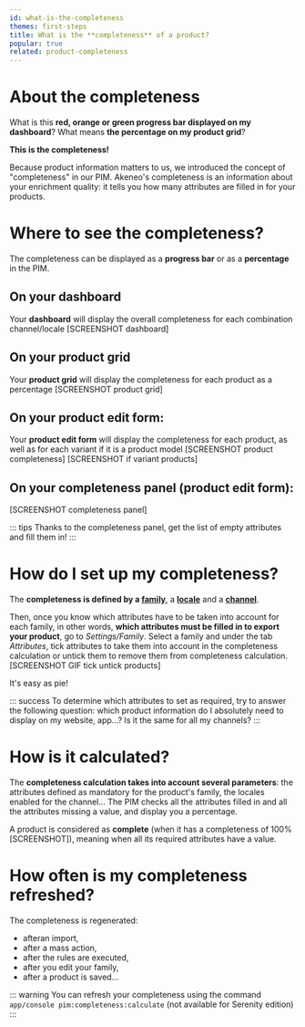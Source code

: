 ```yaml
---
id: what-is-the-completeness
themes: first-steps
title: What is the **completeness** of a product?
popular: true
related: product-completeness
---
```


# About the completeness
What is this **red, orange or green progress bar displayed on my dashboard**? What means **the percentage on my product grid**?

**This is the completeness!**

Because product information matters to us, we introduced the concept of "completeness" in our PIM. 
Akeneo's completeness is an information about your enrichment quality: it tells you how many attributes are filled in for your products.

# Where to see the completeness?
The completeness can be displayed as a **progress bar** or as a **percentage** in the PIM.

## On your dashboard
Your **dashboard** will display the overall completeness for each combination channel/locale
[SCREENSHOT dashboard]

## On your product grid
Your **product grid** will display the completeness for each product as a percentage
[SCREENSHOT product grid] 

## On your product edit form:
Your **product edit form** will display the completeness for each product, as well as for each variant if it is a product model
[SCREENSHOT product completeness]
[SCREENSHOT if variant products]

## On your completeness panel (product edit form):
[SCREENSHOT completeness panel]

::: tips
Thanks to the completeness panel, get the list of empty attributes and fill them in!
:::

# How do I set up my completeness?
The **completeness is defined by a [family](/articles/what-is-a-family.html)**, a **[locale](/articles/what-is-a-locale.html)** and a **[channel](/articles/what-is-a-channel.html)**.


Then, once you know which attributes have to be taken into account for each family, in other words, **which attributes must be filled in to export your product**, go to *Settings/Family*.
Select a family and under the tab *Attributes*, tick attributes to take them into account in the completeness calculation or untick them to remove them from completeness calculation.
[SCREENSHOT GIF tick untick products]

It's easy as pie!

::: success
To determine which attributes to set as required, try to answer the following question: which product information do I absolutely need to display on my website, app...? Is it the same for all my channels?
:::

# How is it calculated?
The **completeness calculation takes into account several parameters**: the attributes defined as mandatory for the product's family, the locales enabled for the channel... The PIM checks all the attributes filled in and all the attributes missing a value, and display you a percentage.

A product is considered as **complete** (when it has a completeness of 100% [SCREENSHOT]), meaning when all its required attributes have a value.

# How often is my completeness refreshed?
The completeness is regenerated:
- afteran import, 
- after a mass action, 
- after the rules are executed, 
- after you edit your family,
- after a product is saved... 

::: warning
You can refresh your completeness using the command ```app/console pim:completeness:calculate``` (not available for Serenity edition)
:::


